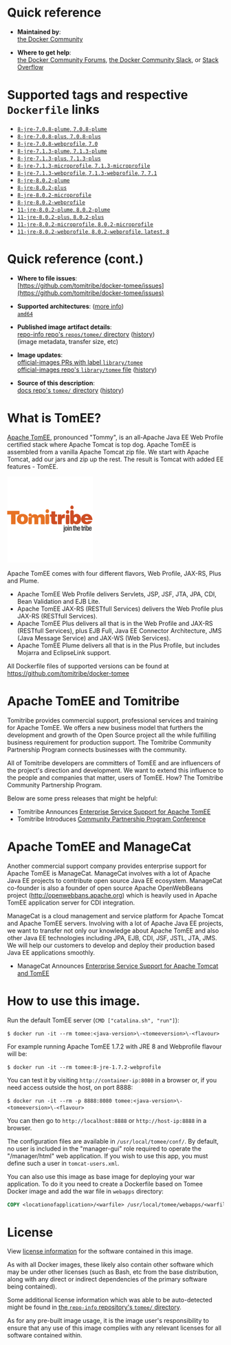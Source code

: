<!--

********************************************************************************

WARNING:

    DO NOT EDIT "tomee/README.md"

    IT IS AUTO-GENERATED

    (from the other files in "tomee/" combined with a set of templates)

********************************************************************************

-->

# Quick reference

-	**Maintained by**:  
	[the Docker Community](https://github.com/tomitribe/docker-tomee)

-	**Where to get help**:  
	[the Docker Community Forums](https://forums.docker.com/), [the Docker Community Slack](https://dockr.ly/slack), or [Stack Overflow](https://stackoverflow.com/search?tab=newest&q=docker)

# Supported tags and respective `Dockerfile` links

-	[`8-jre-7.0.8-plume`, `7.0.8-plume`](https://github.com/tomitribe/docker-tomee/blob/9ca4bbde0f622cd0068fdd63a0523b09efcec239/TomEE-7.0/jre8/plume/Dockerfile)
-	[`8-jre-7.0.8-plus`, `7.0.8-plus`](https://github.com/tomitribe/docker-tomee/blob/9ca4bbde0f622cd0068fdd63a0523b09efcec239/TomEE-7.0/jre8/plus/Dockerfile)
-	[`8-jre-7.0.8-webprofile`, `7.0`](https://github.com/tomitribe/docker-tomee/blob/9ca4bbde0f622cd0068fdd63a0523b09efcec239/TomEE-7.0/jre8/webprofile/Dockerfile)
-	[`8-jre-7.1.3-plume`, `7.1.3-plume`](https://github.com/tomitribe/docker-tomee/blob/9ca4bbde0f622cd0068fdd63a0523b09efcec239/TomEE-7.1/jre8/plume/Dockerfile)
-	[`8-jre-7.1.3-plus`, `7.1.3-plus`](https://github.com/tomitribe/docker-tomee/blob/9ca4bbde0f622cd0068fdd63a0523b09efcec239/TomEE-7.1/jre8/plus/Dockerfile)
-	[`8-jre-7.1.3-microprofile`, `7.1.3-microprofile`](https://github.com/tomitribe/docker-tomee/blob/9ca4bbde0f622cd0068fdd63a0523b09efcec239/TomEE-7.1/jre8/microprofile/Dockerfile)
-	[`8-jre-7.1.3-webprofile`, `7.1.3-webprofile`, `7`, `7.1`](https://github.com/tomitribe/docker-tomee/blob/9ca4bbde0f622cd0068fdd63a0523b09efcec239/TomEE-7.1/jre8/webprofile/Dockerfile)
-	[`8-jre-8.0.2-plume`](https://github.com/tomitribe/docker-tomee/blob/9ca4bbde0f622cd0068fdd63a0523b09efcec239/TomEE-8.0/jre8/plume/Dockerfile)
-	[`8-jre-8.0.2-plus`](https://github.com/tomitribe/docker-tomee/blob/9ca4bbde0f622cd0068fdd63a0523b09efcec239/TomEE-8.0/jre8/plus/Dockerfile)
-	[`8-jre-8.0.2-microprofile`](https://github.com/tomitribe/docker-tomee/blob/9ca4bbde0f622cd0068fdd63a0523b09efcec239/TomEE-8.0/jre8/microprofile/Dockerfile)
-	[`8-jre-8.0.2-webprofile`](https://github.com/tomitribe/docker-tomee/blob/9ca4bbde0f622cd0068fdd63a0523b09efcec239/TomEE-8.0/jre8/webprofile/Dockerfile)
-	[`11-jre-8.0.2-plume`, `8.0.2-plume`](https://github.com/tomitribe/docker-tomee/blob/9ca4bbde0f622cd0068fdd63a0523b09efcec239/TomEE-8.0/jre11/plume/Dockerfile)
-	[`11-jre-8.0.2-plus`, `8.0.2-plus`](https://github.com/tomitribe/docker-tomee/blob/9ca4bbde0f622cd0068fdd63a0523b09efcec239/TomEE-8.0/jre11/plus/Dockerfile)
-	[`11-jre-8.0.2-microprofile`, `8.0.2-microprofile`](https://github.com/tomitribe/docker-tomee/blob/9ca4bbde0f622cd0068fdd63a0523b09efcec239/TomEE-8.0/jre11/microprofile/Dockerfile)
-	[`11-jre-8.0.2-webprofile`, `8.0.2-webprofile`, `latest`, `8`](https://github.com/tomitribe/docker-tomee/blob/9ca4bbde0f622cd0068fdd63a0523b09efcec239/TomEE-8.0/jre11/webprofile/Dockerfile)

# Quick reference (cont.)

-	**Where to file issues**:  
	[https://github.com/tomitribe/docker-tomee/issues](https://github.com/tomitribe/docker-tomee/issues)

-	**Supported architectures**: ([more info](https://github.com/docker-library/official-images#architectures-other-than-amd64))  
	[`amd64`](https://hub.docker.com/r/amd64/tomee/)

-	**Published image artifact details**:  
	[repo-info repo's `repos/tomee/` directory](https://github.com/docker-library/repo-info/blob/master/repos/tomee) ([history](https://github.com/docker-library/repo-info/commits/master/repos/tomee))  
	(image metadata, transfer size, etc)

-	**Image updates**:  
	[official-images PRs with label `library/tomee`](https://github.com/docker-library/official-images/pulls?q=label%3Alibrary%2Ftomee)  
	[official-images repo's `library/tomee` file](https://github.com/docker-library/official-images/blob/master/library/tomee) ([history](https://github.com/docker-library/official-images/commits/master/library/tomee))

-	**Source of this description**:  
	[docs repo's `tomee/` directory](https://github.com/docker-library/docs/tree/master/tomee) ([history](https://github.com/docker-library/docs/commits/master/tomee))

# What is TomEE?

[Apache TomEE](http://tomee.apache.org/), pronounced "Tommy", is an all-Apache Java EE Web Profile certified stack where Apache Tomcat is top dog. Apache TomEE is assembled from a vanilla Apache Tomcat zip file. We start with Apache Tomcat, add our jars and zip up the rest. The result is Tomcat with added EE features - TomEE.

![logo](https://raw.githubusercontent.com/docker-library/docs/4a10a52c08621b68c1b1b53b561f819d9e78c2e0/tomee/logo.png)

Apache TomEE comes with four different flavors, Web Profile, JAX-RS, Plus and Plume.

-	Apache TomEE Web Profile delivers Servlets, JSP, JSF, JTA, JPA, CDI, Bean Validation and EJB Lite.
-	Apache TomEE JAX-RS (RESTfull Services) delivers the Web Profile plus JAX-RS (RESTfull Services).
-	Apache TomEE Plus delivers all that is in the Web Profile and JAX-RS (RESTfull Services), plus EJB Full, Java EE Connector Architecture, JMS (Java Message Service) and JAX-WS (Web Services).
-	Apache TomEE Plume delivers all that is in the Plus Profile, but includes Mojarra and EclipseLink support.

All Dockerfile files of supported versions can be found at https://github.com/tomitribe/docker-tomee

# Apache TomEE and Tomitribe

Tomitribe provides commercial support, professional services and training for Apache TomEE. We offers a new business model that furthers the development and growth of the Open Source project all the while fulfilling business requirement for production support. The Tomitribe Community Partnership Program connects businesses with the community.

All of Tomitribe developers are committers of TomEE and are influencers of the project's direction and development. We want to extend this influence to the people and companies that matter, users of TomEE. How? The Tomitribe Community Partnership Program.

Below are some press releases that might be helpful:

-	Tomitribe Announces [Enterprise Service Support for Apache TomEE](http://www.tomitribe.com/company/press/tomitribe_enterprise_service_support_for_apache_tomee_javaone_2013/)
-	Tomitribe Introduces [Community Partnership Program Conference](http://www.tomitribe.com/company/press/tomitribe-introduces-community-partnership-program-and-presents-java-ee-sessions-at-javaone-2014-conference/)

# Apache TomEE and ManageCat

Another commercial support company provides enterprise support for Apache TomEE is ManageCat. ManageCat involves with a lot of Apache Java EE projects to contribute open source Java EE ecosystem. ManageCat co-founder is also a founder of open source Apache OpenWebBeans project (http://openwebbans.apache.org) which is heavily used in Apache TomEE application server for CDI integration.

ManageCat is a cloud management and service platform for Apache Tomcat and Apache TomEE servers. Involving with a lot of Apache Java EE projects, we want to transfer not only our knowledge about Apache TomEE and also other Java EE technologies including JPA, EJB, CDI, JSF, JSTL, JTA, JMS. We will help our customers to develop and deploy their production based Java EE applications smoothly.

-	ManageCat Announces [Enterprise Service Support for Apache Tomcat and TomEE](http://managecat.com/index.php/enterprise-tomcat-support)

# How to use this image.

Run the default TomEE server (`CMD ["catalina.sh", "run"]`):

```console
$ docker run -it --rm tomee:<java-version>\-<tomeeversion>\-<flavour>
```

For example running Apache TomEE 1.7.2 with JRE 8 and Webprofile flavour will be:

```console
$ docker run -it --rm tomee:8-jre-1.7.2-webprofile
```

You can test it by visiting `http://container-ip:8080` in a browser or, if you need access outside the host, on port 8888:

```console
$ docker run -it --rm -p 8888:8080 tomee:<java-version>\-<tomeeversion>\-<flavour>
```

You can then go to `http://localhost:8888` or `http://host-ip:8888` in a browser.

The configuration files are available in `/usr/local/tomee/conf/`. By default, no user is included in the "manager-gui" role required to operate the "/manager/html" web application. If you wish to use this app, you must define such a user in `tomcat-users.xml`.

You can also use this image as base image for deploying your war application. To do it you need to create a Dockerfile based on Tomee Docker image and add the war file in `webapps` directory:

```dockerfile
COPY <locationofapplication>/<warfile> /usr/local/tomee/webapps/<warfile>
```

# License

View [license information](http://www.apache.org/licenses/LICENSE-2.0) for the software contained in this image.

As with all Docker images, these likely also contain other software which may be under other licenses (such as Bash, etc from the base distribution, along with any direct or indirect dependencies of the primary software being contained).

Some additional license information which was able to be auto-detected might be found in [the `repo-info` repository's `tomee/` directory](https://github.com/docker-library/repo-info/tree/master/repos/tomee).

As for any pre-built image usage, it is the image user's responsibility to ensure that any use of this image complies with any relevant licenses for all software contained within.
